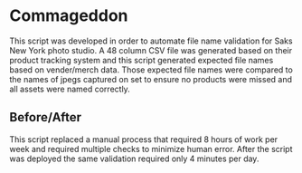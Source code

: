 # Commageddon

This script was developed in order to automate file name validation for Saks New York photo studio. A 48 column CSV file was generated based on their product tracking system and this script generated expected file names based on vender/merch data. Those expected file names were compared to the names of jpegs captured on set to ensure no products were missed and all assets were named correctly. 

## Before/After

This script replaced a manual process that required 8 hours of work per week and required multiple checks to minimize human error. After the script was deployed the same validation required only 4 minutes per day.